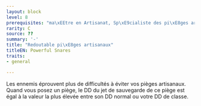 ```yaml
---
layout: block
level: 8
prerequisites: "ma\xEEtre en Artisanat, Sp\xE9cialiste des pi\xE8ges artisanaux"
rarity: C
source: ??
summary: '-'
title: "Redoutable pi\xE8ges artisanaux"
titleEN: Powerful Snares
traits:
- general

---
```


<p>Les ennemis éprouvent plus de difficultés à éviter vos pièges artisanaux. Quand vous posez un piège, le DD du jet de sauvegarde de ce piège est égal à la valeur la plus élevée entre son DD normal ou votre DD de classe.</p>